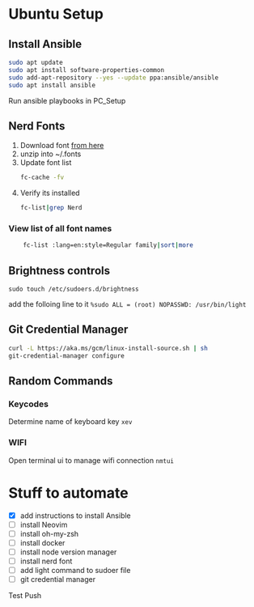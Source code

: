 # Ubuntu Setup
## Install Ansible
```bash
sudo apt update
sudo apt install software-properties-common
sudo add-apt-repository --yes --update ppa:ansible/ansible
sudo apt install ansible
```
Run ansible playbooks in PC_Setup
## Nerd Fonts
1. Download font [from here](https://www.nerdfonts.com/font-downloads)
2. unzip into ~/.fonts
3. Update font list
   ```bash
   fc-cache -fv
   ```
4. Verify its installed
   ```bash
   fc-list|grep Nerd
   ```
### View list of all font names
```bash
    fc-list :lang=en:style=Regular family|sort|more
```
## Brightness controls
```sudo touch /etc/sudoers.d/brightness```

add the folloing line to it
```%sudo ALL = (root) NOPASSWD: /usr/bin/light```

## Git Credential Manager
```bash
curl -L https://aka.ms/gcm/linux-install-source.sh | sh
git-credential-manager configure
```

## Random Commands

### Keycodes
Determine name of keyboard key
``` xev ```

### WIFI
Open terminal ui to manage wifi connection
```nmtui```

# Stuff to automate
- [x] add instructions to install Ansible
- [ ] install Neovim
- [ ] install oh-my-zsh
- [ ] install docker
- [ ] install node version manager
- [ ] install nerd font
- [ ] add light command to sudoer file
- [ ] git credential manager

Test Push
